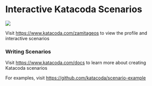 # Interactive Katacoda Scenarios

[![](http://shields.katacoda.com/katacoda/zamitageos/count.svg)](https://www.katacoda.com/zamitageos "Get your profile on Katacoda.com")

Visit https://www.katacoda.com/zamitageos to view the profile and interactive scenarios

### Writing Scenarios
Visit https://www.katacoda.com/docs to learn more about creating Katacoda scenarios

For examples, visit https://github.com/katacoda/scenario-example
